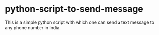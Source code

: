 # python-script-to-send-message
This is a simple python script with which one can send a text message to any phone number in India.
